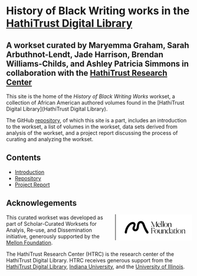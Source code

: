 [repo]: https://github.com/htrc/scwared-history-of-black-writing "GitHub repository"
[ht]: https://hathitrust.org "HathiTrust Digital Library"
# History of Black Writing works in the [HathiTrust Digital Library](http://hathitrust.org)

## A workset curated by Maryemma Graham, Sarah Arbuthnot-Lendt, Jade Harrison, Brendan Williams-Childs, and Ashley Patricia Simmons in collaboration with the [HathiTrust Research Center](http://analytics.hathitrust.org)

This site is the home of the _History of Black Writing Works_ workset, a collection of African American authored volumes found in the [HathiTrust Digital Library](HathiTrust Digital Library). 

The GitHub [repository][repo], of which this site is a part, includes an introduction to the workset, a list of volumes in the workset, data sets derived from analysis of the workset, and a project report discussing the process of curating and analyzing the workset.

## Contents
* [Introduction](introduction.md)
* [Repository][repo]
* [Project Report](project-report.md)

## Acknowlegements
<img style="float:right; padding-left:.5em; max-width: 200px; border-left: 1px solid black; margin-left:.5em;" src="images/mellon/Mellon_Logomark_Lockup_Black.jpg"/>This curated workset was developed as part of Scholar-Curated Worksets for Analyis, Re-use, and Dissemination initiative, generously supported by the [Mellon Foundation](http://mellon.org). 

The HathiTrust Research Center (HTRC) is the research center of the HathiTrust Digital Library. HTRC receives generous support from the [HathiTrust Digital Library](https://hathitrust.org), [Indiana University](https://www.indiana.edu), and the [University of Illinois](https://www.illinois.org).

<!-- test -->
